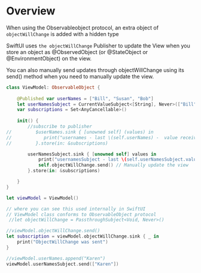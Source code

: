 # Overview 

When using the Observableobject protocol, an extra object of `objectWillChange` is added with a hidden type 

SwiftUI uses `the objectWillChange` Publisher to update the View when you store an object as @ObservedObject
(or @StateObject or @EnvironmentObject) on the view.

You can also manually send updates through objectWillChange using its send() method when you need to manually update the view.

```swift
class ViewModel: ObservableObject {
  
    @Published var userNames = ["Bill", "Susan", "Bob"]
    let userNamesSubject = CurrentValueSubject<[String], Never>(["Bill", "Susan", "Bob"])
    var subscriptions = Set<AnyCancellable>()
    
    init() {
        //subscribe to publisher
//         $userNames.sink { [unowned self] (values) in
//            print("usernames - last \(self.userNames) -  value received - \(values)")
//         }.store(in: &subscriptions)

        userNamesSubject.sink { [unowned self] values in
            print("usernamesSubject - last \(self.userNamesSubject.value) - value received - \(values)")
            self.objectWillChange.send() // Manually update the view
        }.store(in: &subscriptions)

    }
}

let viewModel = ViewModel()

// where you can see this used internally in SwiftUI
// ViewModel class conforms to ObservableObject protocol
 //let objectWillChange = PassthroughSubject<Void, Never>()

//viewModel.objectWillChange.send()
let subscription = viewModel.objectWillChange.sink { _ in
    print("ObjectWillChange was sent")
}

//viewModel.userNames.append("Karen")
viewModel.userNamesSubject.send(["Karen"])

```
